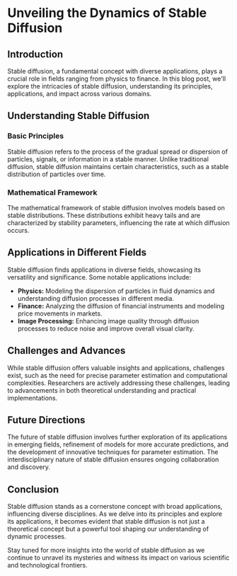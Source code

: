 # Unveiling the Dynamics of Stable Diffusion

## Introduction

Stable diffusion, a fundamental concept with diverse applications, plays a crucial role in fields ranging from physics to finance. In this blog post, we'll explore the intricacies of stable diffusion, understanding its principles, applications, and impact across various domains.

## Understanding Stable Diffusion

### Basic Principles

Stable diffusion refers to the process of the gradual spread or dispersion of particles, signals, or information in a stable manner. Unlike traditional diffusion, stable diffusion maintains certain characteristics, such as a stable distribution of particles over time.

### Mathematical Framework

The mathematical framework of stable diffusion involves models based on stable distributions. These distributions exhibit heavy tails and are characterized by stability parameters, influencing the rate at which diffusion occurs.

## Applications in Different Fields

Stable diffusion finds applications in diverse fields, showcasing its versatility and significance. Some notable applications include:

- **Physics:** Modeling the dispersion of particles in fluid dynamics and understanding diffusion processes in different media.
- **Finance:** Analyzing the diffusion of financial instruments and modeling price movements in markets.
- **Image Processing:** Enhancing image quality through diffusion processes to reduce noise and improve overall visual clarity.

## Challenges and Advances

While stable diffusion offers valuable insights and applications, challenges exist, such as the need for precise parameter estimation and computational complexities. Researchers are actively addressing these challenges, leading to advancements in both theoretical understanding and practical implementations.

## Future Directions

The future of stable diffusion involves further exploration of its applications in emerging fields, refinement of models for more accurate predictions, and the development of innovative techniques for parameter estimation. The interdisciplinary nature of stable diffusion ensures ongoing collaboration and discovery.

## Conclusion

Stable diffusion stands as a cornerstone concept with broad applications, influencing diverse disciplines. As we delve into its principles and explore its applications, it becomes evident that stable diffusion is not just a theoretical concept but a powerful tool shaping our understanding of dynamic processes.

Stay tuned for more insights into the world of stable diffusion as we continue to unravel its mysteries and witness its impact on various scientific and technological frontiers.


